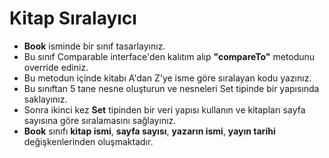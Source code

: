 # Kitap Sıralayıcı


- **Book** isminde bir sınıf tasarlayınız.
- Bu sınıf Comparable interface'den kalıtım alıp **"compareTo"** metodunu override ediniz.
- Bu metodun içinde kitabı A'dan Z'ye isme göre sıralayan kodu yazınız.
- Bu sınıftan 5 tane nesne oluşturun ve nesneleri Set tipinde bir yapısında saklayınız.
- Sonra ikinci kez **Set** tipinden bir veri yapısı kullanın ve kitapları sayfa sayısına göre sıralamasını sağlayınız.
- **Book** sınıfı **kitap ismi**, **sayfa sayısı**, **yazarın ismi**, **yayın tarihi** değişkenlerinden oluşmaktadır.